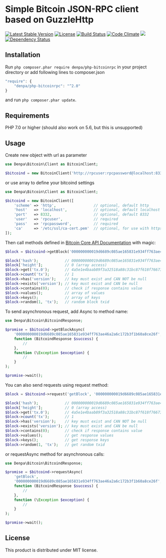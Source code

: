 # Simple Bitcoin JSON-RPC client based on GuzzleHttp

[![Latest Stable Version](https://poser.pugx.org/denpa/php-bitcoinrpc/v/stable)](https://packagist.org/packages/denpa/php-bitcoinrpc) [![License](https://poser.pugx.org/denpa/php-bitcoinrpc/license)](https://packagist.org/packages/denpa/php-bitcoinrpc) [![Build Status](https://travis-ci.org/denpamusic/php-bitcoinrpc.svg)](https://travis-ci.org/denpamusic/php-bitcoinrpc) [![Code Climate](https://codeclimate.com/github/denpamusic/php-bitcoinrpc/badges/gpa.svg)](https://codeclimate.com/github/denpamusic/php-bitcoinrpc) <a href="https://codeclimate.com/github/denpamusic/php-bitcoinrpc/coverage"><img src="https://codeclimate.com/github/denpamusic/php-bitcoinrpc/badges/coverage.svg" /></a> [![Dependency Status](https://www.versioneye.com/user/projects/58833bfce25f5900365362cf/badge.svg?style=rounded)](https://www.versioneye.com/user/projects/58833bfce25f5900365362cf)

## Installation
Run ```php composer.phar require denpa/php-bitcoinrpc``` in your project directory or add following lines to composer.json
```javascript
"require": {
    "denpa/php-bitcoinrpc": "^2.0"
}
```
and run ```php composer.phar update```.

## Requirements
PHP 7.0 or higher (should also work on 5.6, but this is unsupported)

## Usage
Create new object with url as parameter
```php
use Denpa\Bitcoin\Client as BitcoinClient;

$bitcoind = new BitcoinClient('http://rpcuser:rpcpassword@localhost:8332/');
```
or use array to define your bitcoind settings
```php
use Denpa\Bitcoin\Client as BitcoinClient;

$bitcoind = new BitcoinClient([
    'scheme' => 'http',                 // optional, default http
    'host'   => 'localhost',            // optional, default localhost
    'port'   => 8332,                   // optional, default 8332
    'user'   => 'rpcuser',              // required
    'pass'   => 'rpcpassword',          // required
    'ca'     => '/etc/ssl/ca-cert.pem'  // optional, for use with https scheme
]);
```
Then call methods defined in [Bitcoin Core API Documentation](https://bitcoin.org/en/developer-reference#bitcoin-core-apis) with magic:
```php
$block = $bitcoind->getBlock('000000000019d6689c085ae165831e934ff763ae46a2a6c172b3f1b60a8ce26f');

$block('hash');            // 000000000019d6689c085ae165831e934ff763ae46a2a6c172b3f1b60a8ce26f
$block['height'];          // 0 (array access)
$block->get('tx.0');       // 4a5e1e4baab89f3a32518a88c31bc87f618f76673e2cc77ab2127b7afdeda33b
$block->count('tx');       // 1
$block->has('version');    // key must exist and CAN NOT be null
$block->exists('version'); // key must exist and CAN be null
$block->contains(0);       // check if response contains value
$block->values();          // array of values
$block->keys();            // array of keys
$block->random(1, 'tx');   // random block txid
```
To send asynchronous request, add Async to method name:
```php
use Denpa\Bitcoin\BitcoindResponse;

$promise = $bitcoind->getBlockAsync(
    '000000000019d6689c085ae165831e934ff763ae46a2a6c172b3f1b60a8ce26f',
    function (BitcoindResponse $success) {
        //
    },
    function (\Exception $exception) {
        //
    }
);

$promise->wait();
```

You can also send requests using request method:
```php
$block = $bitcoind->request('getBlock', '000000000019d6689c085ae165831e934ff763ae46a2a6c172b3f1b60a8ce26f');

$block('hash');            // 000000000019d6689c085ae165831e934ff763ae46a2a6c172b3f1b60a8ce26f
$block['height'];          // 0 (array access)
$block->get('tx.0');       // 4a5e1e4baab89f3a32518a88c31bc87f618f76673e2cc77ab2127b7afdeda33b
$block->count('tx');       // 1
$block->has('version');    // key must exist and CAN NOT be null
$block->exists('version'); // key must exist and CAN be null
$block->contains(0);       // check if response contains value
$block->values();          // get response values
$block->keys();            // get response keys
$block->random(1, 'tx');   // get random txid

```
or requestAsync method for asynchronous calls:
```php
use Denpa\Bitcoin\BitcoindResponse;

$promise = $bitcoind->requestAsync(
    'getBlock',
    '000000000019d6689c085ae165831e934ff763ae46a2a6c172b3f1b60a8ce26f',
    function (BitcoindResponse $success) {
        //
    },
    function (\Exception $exception) {
        //
    }
);

$promise->wait();
```

## License

This product is distributed under MIT license.
